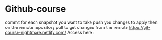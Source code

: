 # Github-course
 
commit for each snapshot you want to take
push you changes to apply then on the remote repository
pull to get changes from the remote
https://git-course-nightmare.netlify.com/
Access here : 